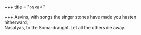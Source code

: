 +++
title = "०४ आ वां"

+++
Asvins, with songs the singer stones have made you hasten hitherward,  
     Nasatyas, to the Soma-draught. Let all the others die away.